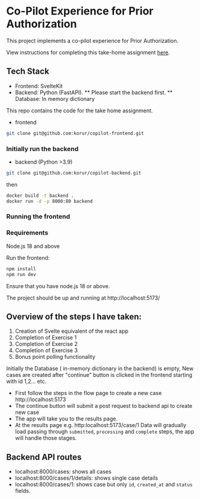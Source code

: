 # Co-Pilot Experience for Prior Authorization

This project implements a co-pilot experience for Prior Authorization.

View instructions for completing this take-home assignment [here](https://co-helm.notion.site/Senior-Product-Engineer-Take-Home-6e82ec45cc2a46b59a0d9ee3aeb9449c).

## Tech Stack

- Frontend: SvelteKit
- Backend: Python (FastAPI). ** Please start the backend first. **
  Database: In memory dictionary

This repo contains the code for the take home assignment.

- frontend

```bash
git clone git@github.com:korur/copilot-frontend.git
```

### Initially run the backend

- backend (Python >3.9)

```bash
git clone git@github.com:korur/copilot-backend.git
```

then

```bash
docker build -t backend .
docker run -d -p 8000:80 backend
```

### Running the frontend

### Requirements

Node.js 18 and above

Run the frontend:

```bash
npm install
npm run dev
```

Ensure that you have node.js 18 or above.

The project should be up and running at http://localhost:5173/

## Overview of the steps I have taken:

1. Creation of Svelte equivalent of the react app
2. Completion of Exercise 1
3. Completion of Exercise 2
4. Completion of Exercise 3
5. Bonus point polling functionality

Initially the Database ( in-memory dictionary in the backend) is empty, New cases are created after "continue" button is clicked in the frontend starting with id 1,2... etc.

- First follow the steps in the flow page to create a new case http://localhost:5173
- The continue button will submit a post request to backend api to create new case
- The app will take you to the results page.
- At the results page e.g. http:localhost:5173/case/1 Data will gradually load passing through `submitted`, `processing` and `complete` steps, the app will handle those stages.

## Backend API routes

- localhost:8000/cases: shows all cases
- localhost:8000/cases/1/details: shows single case details
- localhost:8000/cases/1: shows case but only `id`, `created_at` and `status` fields.
